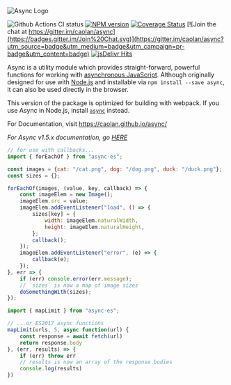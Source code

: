 ![Async Logo](https://raw.githubusercontent.com/caolan/async/master/logo/async-logo_readme.jpg)

![Github Actions CI status](https://github.com/caolan/async/actions/workflows/ci.yml/badge.svg)
[![NPM version](https://img.shields.io/npm/v/async.svg)](https://www.npmjs.com/package/async)
[![Coverage Status](https://coveralls.io/repos/caolan/async/badge.svg?branch=master)](https://coveralls.io/r/caolan/async?branch=master)
[![Join the chat at https://gitter.im/caolan/async](https://badges.gitter.im/Join%20Chat.svg)](https://gitter.im/caolan/async?utm_source=badge&utm_medium=badge&utm_campaign=pr-badge&utm_content=badge)
[![jsDelivr Hits](https://data.jsdelivr.com/v1/package/npm/async/badge?style=rounded)](https://www.jsdelivr.com/package/npm/async)


Async is a utility module which provides straight-forward, powerful functions for working with [asynchronous JavaScript](http://caolan.github.io/async/global.html). Although originally designed for use with [Node.js](https://nodejs.org/) and installable via `npm install --save async`, it can also be used directly in the browser.

This version of the package is optimized for building with webpack. If you use Async in Node.js, install [`async`](https://www.npmjs.com/package/async) instead.

For Documentation, visit <https://caolan.github.io/async/>

*For Async v1.5.x documentation, go [HERE](https://github.com/caolan/async/blob/v1.5.2/README.md)*


```javascript
// for use with callbacks...
import { forEachOf } from "async-es";

const images = {cat: "/cat.png", dog: "/dog.png", duck: "/duck.png"};
const sizes = {};

forEachOf(images, (value, key, callback) => {
    const imageElem = new Image();
    imageElem.src = value;
    imageElem.addEventListener("load", () => {
        sizes[key] = {
            width: imageElem.naturalWidth,
            height: imageElem.naturalHeight,
        };
        callback();
    });
    imageElem.addEventListener("error", (e) => {
        callback(e);
    });
}, err => {
    if (err) console.error(err.message);
    // `sizes` is now a map of image sizes
    doSomethingWith(sizes);
});
```

```javascript
import { mapLimit } from "async-es";

// ...or ES2017 async functions
mapLimit(urls, 5, async function(url) {
    const response = await fetch(url)
    return response.body
}, (err, results) => {
    if (err) throw err
    // results is now an array of the response bodies
    console.log(results)
})
```
